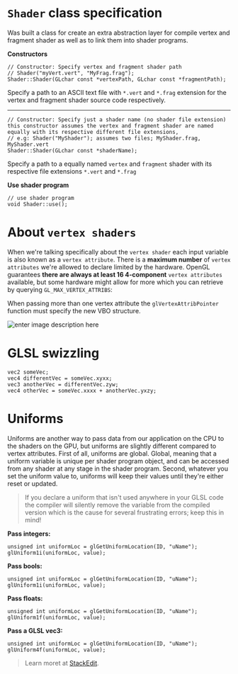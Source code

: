 # `Shader` class specification
Was built a class for create an extra abstraction layer for compile vertex and fragment shader as well as to link them into shader programs.

**Constructors**

    // Constructor: Specify vertex and fragment shader path
	// Shader("myVert.vert", "MyFrag.frag");
	Shader::Shader(GLchar const *vertexPath, GLchar const *fragmentPath);

Specify a path to an ASCII text file with `*.vert` and `*.frag` extension for the vertex and fragment shader source code respectively.

---

	// Constructor: Specify just a shader name (no shader file extension) this constructor assumes the vertex and fragment shader are named equally with its respective different file extensions, 
	// e.g: Shader("MyShader"); assumes two files; MyShader.frag, MyShader.vert
	Shader::Shader(GLchar const *shaderName);

Specify a path to a equally named `vertex` and `fragment` shader with its respective file extensions `*.vert` and `*.frag`

**Use shader program**

	// use shader program
	void Shader::use();

# About `vertex shaders`

When we're talking specifically about the `vertex shader` each input variable is also known as a `vertex attribute`. There is a **maximum number** of `vertex attributes` we're allowed to declare limited by the hardware. OpenGL guarantees **there are always at least 16 4-component** `vertex attributes` available, but some hardware might allow for more which you can retrieve by querying `GL_MAX_VERTEX_ATTRIBS`:

When passing more than one vertex attribute the `glVertexAttribPointer` function must specify the new VBO structure.

![enter image description here](https://i.imgur.com/G1O6fqP.png)

# GLSL swizzling

	vec2 someVec;
	vec4 differentVec = someVec.xyxx;
	vec3 anotherVec = differentVec.zyw;
	vec4 otherVec = someVec.xxxx + anotherVec.yxzy;

# Uniforms

Uniforms are another way to pass data from our application on the CPU to the shaders on the GPU, but uniforms are slightly different compared to vertex attributes. First of all, uniforms are global. Global, meaning that a uniform variable is unique per shader program object, and can be accessed from any shader at any stage in the shader program. Second, whatever you set the uniform value to, uniforms will keep their values until they're either reset or updated.

> If you declare a uniform that isn't used anywhere in your GLSL code the compiler will silently remove the variable from the compiled version which is the cause for several frustrating errors; keep this in mind!

**Pass integers:**

	unsigned int uniformLoc = glGetUniformLocation(ID, "uName");
	glUniform1i(uniformLoc, value);

**Pass bools:**

	unsigned int uniformLoc = glGetUniformLocation(ID, "uName");
	glUniform1i(uniformLoc, value);

**Pass floats:**

	unsigned int uniformLoc = glGetUniformLocation(ID, "uName");
	glUniform1f(uniformLoc, value);

**Pass a GLSL vec3:**
		
	unsigned int uniformLoc = glGetUniformLocation(ID, "uName");
	glUniform4f(uniformLoc, value);
	
> Learn moret at [StackEdit](https://learnopengl.com/#!Getting-started/Shaders).